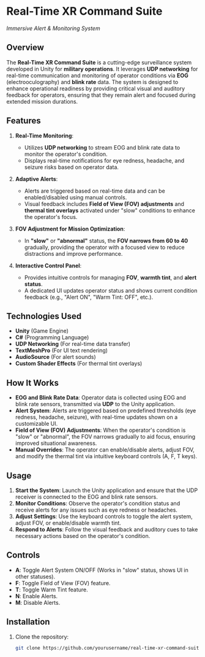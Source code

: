 # Real-Time XR Command Suite  
*Immersive Alert & Monitoring System*

## Overview  
The **Real-Time XR Command Suite** is a cutting-edge surveillance system developed in Unity for **military operations**. It leverages **UDP networking** for real-time communication and monitoring of operator conditions via **EOG** (electrooculography) and **blink rate** data. The system is designed to enhance operational readiness by providing critical visual and auditory feedback for operators, ensuring that they remain alert and focused during extended mission durations.

## Features  
1. **Real-Time Monitoring**:  
   - Utilizes **UDP networking** to stream EOG and blink rate data to monitor the operator's condition.  
   - Displays real-time notifications for eye redness, headache, and seizure risks based on operator data.
  
2. **Adaptive Alerts**:  
   - Alerts are triggered based on real-time data and can be enabled/disabled using manual controls.  
   - Visual feedback includes **Field of View (FOV) adjustments** and **thermal tint overlays** activated under "slow" conditions to enhance the operator's focus.  
   
3. **FOV Adjustment for Mission Optimization**:  
   - In **"slow"** or **"abnormal"** status, the **FOV narrows from 60 to 40** gradually, providing the operator with a focused view to reduce distractions and improve performance.  
   
4. **Interactive Control Panel**:  
   - Provides intuitive controls for managing **FOV**, **warmth tint**, and **alert status**.  
   - A dedicated UI updates operator status and shows current condition feedback (e.g., "Alert ON", "Warm Tint: OFF", etc.).

## Technologies Used  
- **Unity** (Game Engine)  
- **C#** (Programming Language)  
- **UDP Networking** (For real-time data transfer)  
- **TextMeshPro** (For UI text rendering)  
- **AudioSource** (For alert sounds)  
- **Custom Shader Effects** (For thermal tint overlays)

## How It Works  
- **EOG and Blink Rate Data**: Operator data is collected using EOG and blink rate sensors, transmitted via **UDP** to the Unity application.  
- **Alert System**: Alerts are triggered based on predefined thresholds (eye redness, headache, seizure), with real-time updates shown on a customizable UI.  
- **Field of View (FOV) Adjustments**: When the operator's condition is "slow" or "abnormal", the FOV narrows gradually to aid focus, ensuring improved situational awareness.  
- **Manual Overrides**: The operator can enable/disable alerts, adjust FOV, and modify the thermal tint via intuitive keyboard controls (A, F, T keys).

## Usage  
1. **Start the System**: Launch the Unity application and ensure that the UDP receiver is connected to the EOG and blink rate sensors.
2. **Monitor Conditions**: Observe the operator's condition status and receive alerts for any issues such as eye redness or headaches.
3. **Adjust Settings**: Use the keyboard controls to toggle the alert system, adjust FOV, or enable/disable warmth tint.
4. **Respond to Alerts**: Follow the visual feedback and auditory cues to take necessary actions based on the operator's condition.

## Controls  
- **A**: Toggle Alert System ON/OFF (Works in "slow" status, shows UI in other statuses).  
- **F**: Toggle Field of View (FOV) feature.  
- **T**: Toggle Warm Tint feature.  
- **N**: Enable Alerts.  
- **M**: Disable Alerts.  

## Installation  
1. Clone the repository:
   ```bash
   git clone https://github.com/yourusername/real-time-xr-command-suite.git
